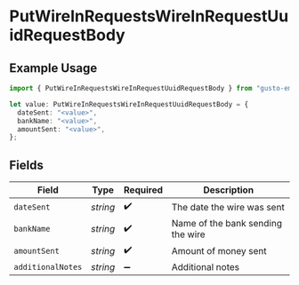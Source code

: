 # PutWireInRequestsWireInRequestUuidRequestBody

## Example Usage

```typescript
import { PutWireInRequestsWireInRequestUuidRequestBody } from "gusto-embedded/models/operations";

let value: PutWireInRequestsWireInRequestUuidRequestBody = {
  dateSent: "<value>",
  bankName: "<value>",
  amountSent: "<value>",
};
```

## Fields

| Field                             | Type                              | Required                          | Description                       |
| --------------------------------- | --------------------------------- | --------------------------------- | --------------------------------- |
| `dateSent`                        | *string*                          | :heavy_check_mark:                | The date the wire was sent        |
| `bankName`                        | *string*                          | :heavy_check_mark:                | Name of the bank sending the wire |
| `amountSent`                      | *string*                          | :heavy_check_mark:                | Amount of money sent              |
| `additionalNotes`                 | *string*                          | :heavy_minus_sign:                | Additional notes                  |